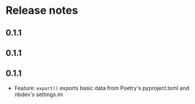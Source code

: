 # Release notes

<!-- do not remove -->

## 0.1.1




## 0.1.1




## 0.1.1

* Feature: `export()` exports basic data from Poetry's pyproject.toml and nbdev's settings.ini
